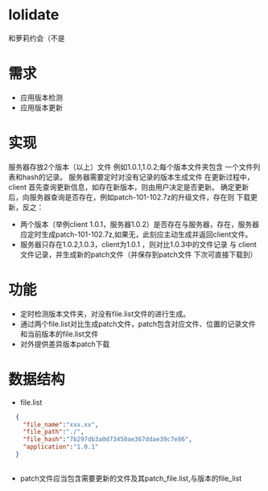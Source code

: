# lolidate
和萝莉约会（不是

# 需求
- 应用版本检测
- 应用版本更新
# 实现
服务器存放2个版本（以上）文件 例如1.0.1,1.0.2;每个版本文件夹包含
一个文件列表和hash的记录。
服务器需要定时对没有记录的版本生成文件
在更新过程中，client 首先查询更新信息，如存在新版本，则由用户决定是否更新。
确定更新后，向服务器查询是否存在，例如patch-101-102.7z的升级文件，存在则
下载更新，反之：
 - 两个版本（举例client 1.0.1，服务器1.0.2）是否存在与服务器，存在，服务器应定时生成patch-101-102.7z,如果无，此刻应主动生成并返回client文件。
 - 服务器只存在1.0.2,1.0.3，client为1.0.1 ，则对比1.0.3中的文件记录 与 client 文件记录，并生成新的patch文件（并保存到patch文件 下次可直接下载到）


# 功能
- 定时检测版本文件夹，对没有file.list文件的进行生成。
- 通过两个file.list对比生成patch文件，patch包含对应文件、位置的记录文件和当前版本的file.list文件
- 对外提供差异版本patch下载

# 数据结构
- file.list
```json
  {
    "file_name":"xxx.xx",
    "file_path":"./",
    "file_hash":"7b297db3a0d73450ae367ddae39c7e86",
    "application":"1.0.1"
  }
  
   ```

  - patch文件应当包含需要更新的文件及其patch_file.list,与版本的file_list
  